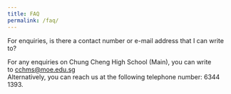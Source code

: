 ```yaml
---
title: FAQ
permalink: /faq/
---
```

For enquiries, is there a contact number or e-mail address that I can write to?

For any enquiries on Chung Cheng High School (Main), you can write to [cchms@moe.edu.sg](mailto:cchms@moe.edu.sg)  
Alternatively, you can reach us at the following telephone number: 6344 1393.